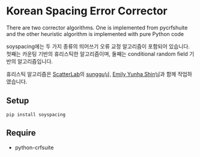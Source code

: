 # Korean Spacing Error Corrector

There are two corrector algorithms. One is implemented from pycrfshuite and the other heuristic algorithm is implemented with pure Python code

soyspacing에는 두 가지 종류의 띄어쓰기 오류 교정 알고리즘이 포함되어 있습니다. 첫째는 카운팅 기반의 휴리스틱한 알고리즘이며, 둘째는 conditional random field 기반의 알고리즘입니다. 

휴리스틱 알고리즘은 [ScatterLab][scatter_url]의 [sunggu][sunggu_url]님, [Emily Yunha Shin][eyshin_url]님과 함께 작업하였습니다. 

## Setup

	pip install soyspacing

## Require

- python-crfsuite


[scatter_url]: http://www.scatterlab.co.kr/
[sunggu_url]: https://github.com/new21cccc
[eyshin_url]: https://github.com/eyshin05
